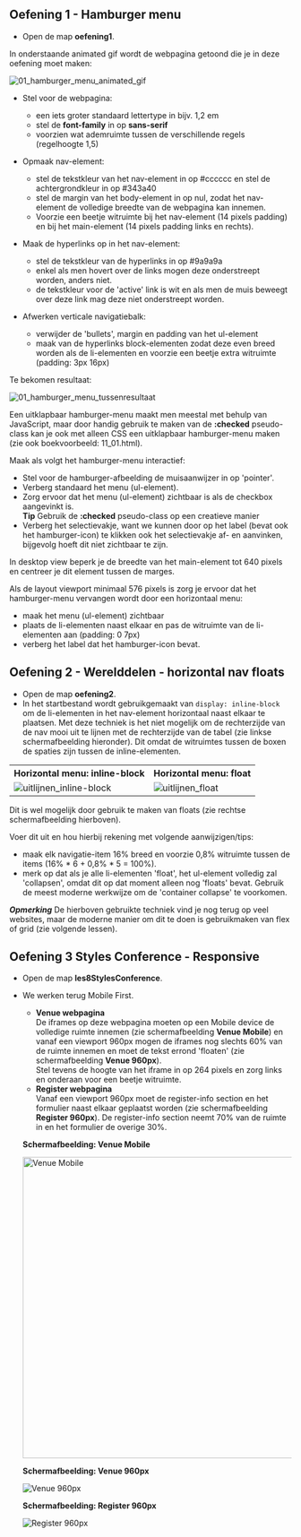 ## Oefening 1 - Hamburger menu

- Open de map **oefening1**.

In onderstaande animated gif wordt de webpagina getoond die je in deze oefening moet maken:

![01_hamburger_menu_animated_gif](images/01_hamburger_menu_01.gif)

- Stel voor de webpagina:
  - een iets groter standaard lettertype in bijv. 1,2 em
  - stel de **font-family** in op **sans-serif**
  - voorzien wat ademruimte tussen de verschillende regels (regelhoogte 1,5)

- Opmaak nav-element:
  - stel de tekstkleur van het nav-element in op \#cccccc en stel de achtergrondkleur in op #343a40
  - stel de margin van het body-element in op nul, zodat het nav-element
    de volledige breedte van de webpagina kan innemen.
  - Voorzie een beetje witruimte bij het nav-element (14 pixels padding) en bij het main-element (14 pixels padding links en rechts). 

- Maak de hyperlinks op in het nav-element:
  - stel de tekstkleur van de hyperlinks in op \#9a9a9a
  - enkel als men hovert over de links mogen deze onderstreept worden, anders niet.
  - de tekstkleur voor de 'active' link is wit en als men de muis beweegt over deze link mag deze niet onderstreept worden.

- Afwerken verticale navigatiebalk:
  - verwijder de 'bullets', margin en padding van het ul-element
  - maak van de hyperlinks block-elementen zodat deze even breed worden als de li-elementen en voorzie een beetje extra witruimte (padding: 3px 16px)

Te bekomen resultaat:

![01_hamburger_menu_tussenresultaat](images/01_hamburger_menu_02_b.png)

Een uitklapbaar hamburger-menu maakt men meestal met behulp van JavaScript, maar door handig gebruik te maken van de **:checked** pseudo-class kan je ook met alleen CSS een uitklapbaar hamburger-menu maken (zie ook boekvoorbeeld: 11_01.html).

Maak als volgt het hamburger-menu interactief:
  - Stel voor de hamburger-afbeelding de muisaanwijzer in op 'pointer'.
  - Verberg standaard het menu (ul-element).
  - Zorg ervoor dat het menu (ul-element) zichtbaar is als de checkbox aangevinkt is.<br>
  **Tip** Gebruik de **:checked** pseudo-class op een creatieve manier
  - Verberg het selectievakje, want we kunnen door op het label (bevat ook het hamburger-icon) te klikken ook het selectievakje af- en aanvinken, bijgevolg hoeft dit niet zichtbaar te zijn.

In desktop view beperk je de breedte van het main-element tot 640 pixels en centreer je dit element tussen de marges. 

Als de layout viewport minimaal 576 pixels is zorg je ervoor dat het hamburger-menu vervangen wordt door een horizontaal menu:
  -  maak het menu (ul-element) zichtbaar
  -  plaats de li-elementen naast elkaar en pas de witruimte van de li-elementen aan (padding: 0 7px)
  -  verberg het label dat het hamburger-icon bevat.

## Oefening 2 - Werelddelen - horizontal nav floats

- Open de map **oefening2**.
- In het startbestand wordt gebruikgemaakt van `display: inline-block` om de li-elementen in het nav-element horizontaal naast elkaar te plaatsen. Met deze techniek is het niet mogelijk om de rechterzijde van de nav mooi uit te lijnen met de rechterzijde van de tabel (zie linkse schermafbeelding hieronder). Dit omdat de witruimtes tussen de boxen de spaties zijn tussen de inline-elementen. 

<table border="0">
  <tr>
    <th>Horizontal menu: inline-block</th>
    <th>Horizontal menu: float</th>
  </tr>
  <tr>
    <td style="border:none">
        <img src="images/02_uitlijnen_01_b.png"
         alt="uitlijnen_inline-block">        
    </td>
    <td style="border:none">
        <img src="images/02_uitlijnen_02_b.png"
         alt="uitlijnen_float">
    </td>
  </tr>
</table>

Dit is wel mogelijk door gebruik te maken van floats (zie rechtse schermafbeelding hierboven). 

Voer dit uit en hou hierbij rekening met volgende aanwijzigen/tips:

  - maak elk navigatie-item 16% breed en voorzie 0,8% witruimte tussen de items (16% * 6 + 0,8% * 5 = 100%).
  - merk op dat als je alle li-elementen 'float', het ul-element volledig zal 'collapsen', omdat dit op dat moment alleen nog 'floats' bevat. Gebruik de meest moderne werkwijze om de 'container collapse' te voorkomen.

***Opmerking*** De hierboven gebruikte techniek vind je nog terug op veel websites, maar de moderne manier om dit te doen is gebruikmaken van flex of grid (zie volgende lessen).
 
## Oefening 3 Styles Conference - Responsive

- Open de map **les8StylesConference**.
- We werken terug Mobile First.
  - **Venue webpagina**<br>
     De iframes op deze webpagina moeten op een Mobile device de volledige ruimte innemen (zie schermafbeelding **Venue Mobile**)
     en vanaf een viewport 960px mogen de iframes nog slechts 60% van de ruimte innemen en moet de tekst errond 'floaten' (zie schermafbeelding **Venue 960px**).<br>
     Stel tevens de hoogte van het iframe in op 264 pixels en zorg links en onderaan voor een beetje witruimte.
  - **Register webpagina**<br>
    Vanaf een viewport 960px moet de register-info section en het formulier naast elkaar geplaatst worden (zie schermafbeelding **Register 960px**). De register-info section neemt 70% van de ruimte in en het formulier de overige 30%.


  **Schermafbeelding: Venue Mobile**

  <img src="images/les8sc01.png" alt="Venue Mobile" width="538">

  **Schermafbeelding: Venue 960px**

  ![Venue 960px](images/les8sc02.png)

  **Schermafbeelding: Register 960px**

  ![Register 960px](images/les8sc03.png)
      
  




